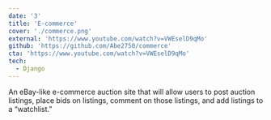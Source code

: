 ```yaml
---
date: '3'
title: 'E-commerce'
cover: './commerce.png'
external: 'https://www.youtube.com/watch?v=VWEselD9qMo'
github: 'https://github.com/Abe2750/commerce'
cta: 'https://www.youtube.com/watch?v=VWEselD9qMo'
tech:
  - Django
---
```


An eBay-like e-commerce auction site that will allow users to post auction listings, place bids on listings,
comment on those listings, and add listings to a “watchlist.”
